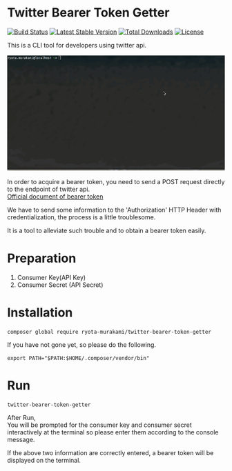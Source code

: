 # Twitter Bearer Token Getter

[![Build Status](https://travis-ci.org/ryota-murakami/twitter-bearer-token-getter.svg?branch=master)](https://travis-ci.org/ryota-murakami/twitter-bearer-token-getter)
[![Latest Stable Version](https://poser.pugx.org/ryota-murakami/twitter-bearer-token-getter/version)](https://packagist.org/packages/ryota-murakami/twitter-bearer-token-getter)
[![Total Downloads](https://poser.pugx.org/ryota-murakami/twitter-bearer-token-getter/downloads)](https://packagist.org/packages/ryota-murakami/twitter-bearer-token-getter)
[![License](https://poser.pugx.org/ryota-murakami/twitter-bearer-token-getter/license)](https://packagist.org/packages/ryota-murakami/twitter-bearer-token-getter)

This is a CLI tool for developers using twitter api.

![demo](./demo.gif)

In order to acquire a bearer token, you need to send a POST request directly to the endpoint of twitter api.  
[Official document of bearer token](https://dev.twitter.com/oauth/reference/post/oauth2/token)

We have to send some information to the 'Authorization' HTTP Header with credentialization, the process is a little troublesome.

It is a tool to alleviate such trouble and to obtain a bearer token easily.

# Preparation
1. Consumer Key(API Key)
2. Consumer Secret (API Secret)

# Installation

```
composer global require ryota-murakami/twitter-bearer-token-getter
```

If you have not gone yet, so please do the following.

```
export PATH="$PATH:$HOME/.composer/vendor/bin"
```

# Run

```
twitter-bearer-token-getter
```

After Run,  
You will be prompted for the consumer key and consumer secret interactively at the terminal so please enter them according to the console message.

If the above two information are correctly entered, a bearer token will be displayed on the terminal.
